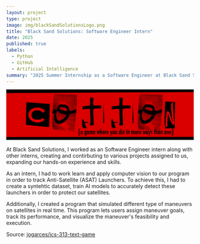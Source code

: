 ```yaml
---
layout: project
type: project
image: img/blackSandSolutionsLogo.png
title: "Black Sand Solutions: Software Engineer Intern"
date: 2025
published: true
labels:
  - Python
  - GitHub
  - Artificial Intelligence
summary: "2025 Summer Internship as a Software Engineer at Black Sand Solutions, creating simulations and and progrmas to aid satellites."
---
```


<img class="img-fluid" src="../img/cotton/cotton-header.png">

At Black Sand Solutions, I worked as an Software Engineer intern along with other interns, creating and contirbuting to various projects assigned to us, expanding our hands-on experience and skills.

As an intern, I had to work learn and apply computer vision to our program in order to track Anti-Satellite (ASAT) Launchers. To achieve this, I had to create a syntehtic dataset, train AI models to accurately detect these launchers in order to protect our satellites. 

Additionally, I created a program that simulated different type of maneuvers on satellites in real time. This program lets users assign maneuver goals, track its performance, and visualize the maneuver's feasibility and execution.


Source: <a href="https://github.com/jogarces/ics-313-text-game"><i class="large github icon "></i>jogarces/ics-313-text-game</a>
